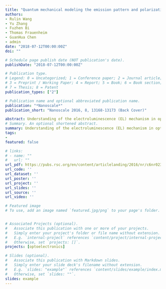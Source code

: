 ```yaml
---
title: "Quantum mechanical modeling the emission pattern and polarization of nanoscale light emitting diodes"
authors:
- Rulin Wang
- Yu Zhang
- Fuzhen Bi
- Thomas Frauenheim
- GuanHua Chen
- admin
date: "2018-07-12T00:00:00Z"
doi: ""

# Schedule page publish date (NOT publication's date).
publishDate: "2018-07-12T00:00:00Z"

# Publication type.
# Legend: 0 = Uncategorized; 1 = Conference paper; 2 = Journal article;
# 3 = Preprint / Working Paper; 4 = Report; 5 = Book; 6 = Book section;
# 7 = Thesis; 8 = Patent
publication_types: ["2"]

# Publication name and optional abbreviated publication name.
publication: "*Nanoscale*"
publication_short: "Nanoscale 2016, 8, 13168-13173 (Back Cover)"

abstract: Understanding of the electroluminescence (EL) mechanism in optoelectronic devices is imperative for further optimization of their efficiency and effectiveness. Here, a quantum mechanical approach is formulated for modeling the EL processes in nanoscale light emitting diodes (LED). Based on non-equilibrium Green's function quantum transport equations, interactions with the electromagnetic vacuum environment are included to describe electrically driven light emission in the devices. The presented framework is illustrated by numerical simulations of a silicon nanowire LED device. EL spectra of the nanowire device under different bias voltages are obtained and, more importantly, the radiation pattern and polarization of optical emission can be determined using the current approach. This work is an important step forward towards atomistic quantum mechanical modeling of the electrically induced optical response in nanoscale systems.
# Summary. An optional shortened abstract.
summary: Understanding of the electroluminescence (EL) mechanism in optoelectronic devices is imperative for further optimization of their efficiency and effectiveness. Here, a quantum mechanical approach is formulated for modeling the EL processes in nanoscale light emitting diodes (LED). Based on non-equilibrium Green's function quantum transport equations, interactions with the electromagnetic vacuum environment are included to describe electrically driven light emission in the devices. The presented framework is illustrated by numerical simulations of a silicon nanowire LED device. EL spectra of the nanowire device under different bias voltages are obtained and, more importantly, the radiation pattern and polarization of optical emission can be determined using the current approach. This work is an important step forward towards atomistic quantum mechanical modeling of the electrically induced optical response in nanoscale systems.
tags:
-
featured: false

# links:
# - name: ""
#   url: ""
url_pdf: https://pubs.rsc.org/en/content/articlelanding/2016/nr/c6nr02356h#!divAbstract
url_code: ''
url_dataset: ''
url_poster: ''
url_project: ''
url_slides: ''
url_source: ''
url_video: ''

# Featured image
# To use, add an image named `featured.jpg/png` to your page's folder. 


# Associated Projects (optional).
#   Associate this publication with one or more of your projects.
#   Simply enter your project's folder or file name without extension.
#   E.g. `internal-project` references `content/project/internal-project/index.md`.
#   Otherwise, set `projects: []`.
projects: [optoelectronics]

# Slides (optional).
#   Associate this publication with Markdown slides.
#   Simply enter your slide deck's filename without extension.
#   E.g. `slides: "example"` references `content/slides/example/index.md`.
#   Otherwise, set `slides: ""`.
slides: example
---
```



